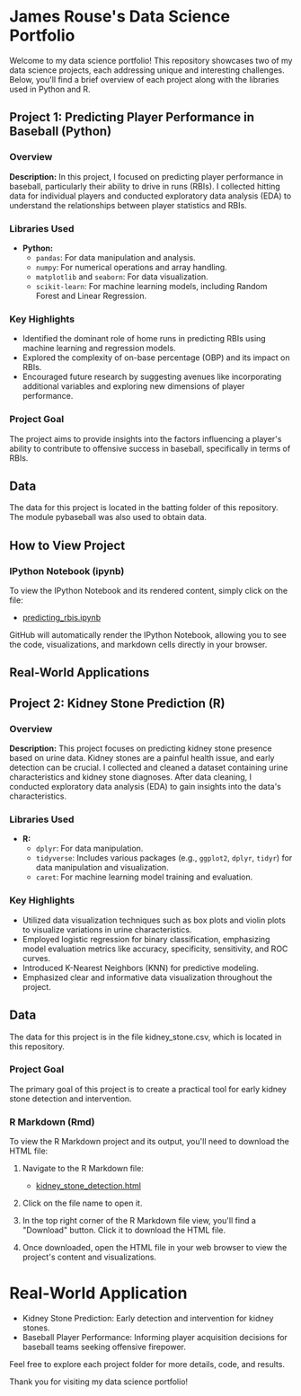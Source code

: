 # James Rouse's Data Science Portfolio

Welcome to my data science portfolio! This repository showcases two of my data science projects, each addressing unique and interesting challenges. Below, you'll find a brief overview of each project along with the libraries used in Python and R.


## Project 1: Predicting Player Performance in Baseball (Python)

### Overview
**Description:** In this project, I focused on predicting player performance in baseball, particularly their ability to drive in runs (RBIs). I collected hitting data for individual players and conducted exploratory data analysis (EDA) to understand the relationships between player statistics and RBIs.

### Libraries Used
- **Python:**
  - `pandas`: For data manipulation and analysis.
  - `numpy`: For numerical operations and array handling.
  - `matplotlib` and `seaborn`: For data visualization.
  - `scikit-learn`: For machine learning models, including Random Forest and Linear Regression.

### Key Highlights
- Identified the dominant role of home runs in predicting RBIs using machine learning and regression models.
- Explored the complexity of on-base percentage (OBP) and its impact on RBIs.
- Encouraged future research by suggesting avenues like incorporating additional variables and exploring new dimensions of player performance.

### Project Goal
The project aims to provide insights into the factors influencing a player's ability to contribute to offensive success in baseball, specifically in terms of RBIs.

## Data
The data for this project is located in the batting folder of this repository. The module pybaseball was also used to obtain data.


## How to View Project

### IPython Notebook (ipynb)

To view the IPython Notebook and its rendered content, simply click on the file:

- [predicting_rbis.ipynb](predicting_rbis.ipynb)

GitHub will automatically render the IPython Notebook, allowing you to see the code, visualizations, and markdown cells directly in your browser.

## Real-World Applications
## Project 2: Kidney Stone Prediction (R)

### Overview
**Description:** This project focuses on predicting kidney stone presence based on urine data. Kidney stones are a painful health issue, and early detection can be crucial. I collected and cleaned a dataset containing urine characteristics and kidney stone diagnoses. After data cleaning, I conducted exploratory data analysis (EDA) to gain insights into the data's characteristics.

### Libraries Used
- **R:**
  - `dplyr`: For data manipulation.
  - `tidyverse`: Includes various packages (e.g., `ggplot2`, `dplyr`, `tidyr`) for data manipulation and visualization.
  - `caret`: For machine learning model training and evaluation.

### Key Highlights
- Utilized data visualization techniques such as box plots and violin plots to visualize variations in urine characteristics.
- Employed logistic regression for binary classification, emphasizing model evaluation metrics like accuracy, specificity, sensitivity, and ROC curves.
- Introduced K-Nearest Neighbors (KNN) for predictive modeling.
- Emphasized clear and informative data visualization throughout the project.

## Data
The data for this project is in the file kidney_stone.csv, which is located in this repository. 

### Project Goal
The primary goal of this project is to create a practical tool for early kidney stone detection and intervention.

### R Markdown (Rmd)

To view the R Markdown project and its output, you'll need to download the HTML file:

1. Navigate to the R Markdown file:
   - [kidney_stone_detection.html](kidney_stone_detection.html)

2. Click on the file name to open it.

3. In the top right corner of the R Markdown file view, you'll find a "Download" button. Click it to download the HTML file.

4. Once downloaded, open the HTML file in your web browser to view the project's content and visualizations.


# Real-World Application
- Kidney Stone Prediction: Early detection and intervention for kidney stones.
- Baseball Player Performance: Informing player acquisition decisions for baseball teams seeking offensive firepower.

Feel free to explore each project folder for more details, code, and results.

Thank you for visiting my data science portfolio!
